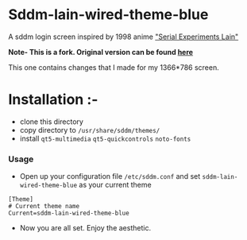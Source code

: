 # Sddm-lain-wired-theme-blue

A sddm login screen inspired by 1998 anime ["Serial Experiments Lain"](https://myanimelist.net/anime/339/Serial_Experiments_Lain)

**Note-
This is a fork.
Original version can be found [here](https://gitlab.com/mixedCase/sddm-lain-wired-theme)**

This one contains changes that I made for my 1366*786 screen.


# Installation :-

- clone this directory
- copy directory to  `/usr/share/sddm/themes/`
- install ```qt5-multimedia```  ```qt5-quickcontrols``` ````noto-fonts````


### Usage
- Open up your configuration file `/etc/sddm.conf` and set `sddm-lain-wired-theme-blue` as your current theme

```shell
[Theme]
# Current theme name
Current=sddm-lain-wired-theme-blue
```
- Now you are all set. Enjoy the aesthetic.
